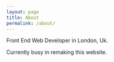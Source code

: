 ```yaml
---
layout: page
title: About
permalink: /about/
---
```


Front End Web Developer in London, Uk.

Currently busy in remaking this website.
